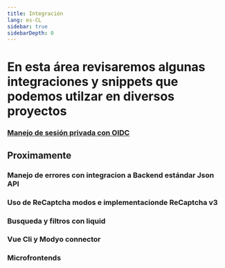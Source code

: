 ```yaml
---
title: Integración
lang: es-CL
sidebar: true
sidebarDepth: 0
---
```

# En esta área revisaremos algunas integraciones y snippets que podemos utilzar en diversos proyectos

### [Manejo de sesión privada con OIDC](./OIDC)

## Proximamente

### Manejo de errores con integracion a Backend estándar Json API
### Uso de ReCaptcha modos e implementacionde ReCaptcha v3
### Busqueda y filtros con liquid
### Vue Cli y Modyo connector
### Microfrontends